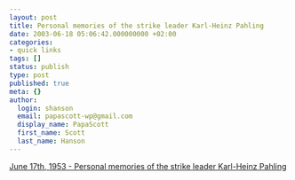 ```yaml
---
layout: post
title: Personal memories of the strike leader Karl-Heinz Pahling
date: 2003-06-18 05:06:42.000000000 +02:00
categories:
- quick links
tags: []
status: publish
type: post
published: true
meta: {}
author:
  login: shanson
  email: papascott-wp@gmail.com
  display_name: PapaScott
  first_name: Scott
  last_name: Hanson
---
```

<p><a title="The people in the GDR withdrew its trust in the government" href="http://www.volksaufstand-1953.de/english.htm">June 17th, 1953 - Personal memories of the strike leader Karl-Heinz Pahling</a></p>
